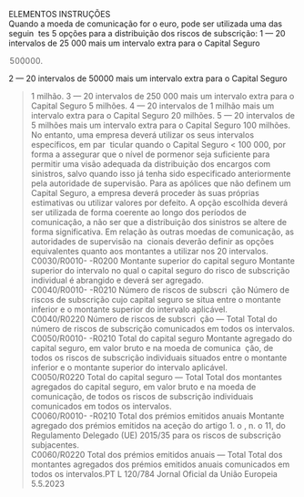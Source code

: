  
ELEMENTOS  INSTRUÇÕES  
Quando a moeda de comunicação for o euro, pode ser utilizada uma das seguin ­
tes 5 opções para a distribuição dos riscos de subscrição: 
1 — 20 intervalos de 25 000 mais um intervalo extra para o Capital Seguro 
> 500000. 
2 — 20 intervalos de 50000 mais um intervalo extra para o Capital Seguro 
> 1 milhão. 
3 — 20 intervalos de 250 000 mais um intervalo extra para o Capital Seguro 
> 5 milhões. 
4 — 20 intervalos de 1 milhão mais um intervalo extra para o Capital Seguro 
> 20 milhões. 
5 — 20 intervalos de 5 milhões mais um intervalo extra para o Capital Seguro 
> 100 milhões. 
No entanto, uma empresa deverá utilizar os seus intervalos específicos, em par ­
ticular quando o Capital Seguro < 100 000, por forma a assegurar que o nível de 
pormenor seja suficiente para permitir uma visão adequada da distribuição dos 
encargos com sinistros, salvo quando isso já tenha sido especificado anteriormente 
pela autoridade de supervisão. 
Para as apólices que não definem um Capital Seguro, a empresa deverá proceder 
às suas próprias estimativas ou utilizar valores por defeito. 
A opção escolhida deverá ser utilizada de forma coerente ao longo dos períodos 
de comunicação, a não ser que a distribuição dos sinistros se altere de forma 
significativa. 
Em relação às outras moedas de comunicação, as autoridades de supervisão na ­
cionais deverão definir as opções equivalentes quanto aos montantes a utilizar nos 
20 intervalos.  
C0030/R0010- 
-R0200  Montante superior do capital 
seguro  Montante superior do intervalo no qual o capital seguro do risco de subscrição 
individual é abrangido e deverá ser agregado.  
C0040/R0010- 
-R0210  Número de riscos de subscri ­
ção  Número de riscos de subscrição cujo capital seguro se situa entre o montante 
inferior e o montante superior do intervalo aplicável.  
C0040/R0220  Número de riscos de subscri ­
ção — Total  Total do número de riscos de subscrição comunicados em todos os intervalos.  
C0050/R0010- 
-R0210  Total do capital seguro  Montante agregado do capital seguro, em valor bruto e na moeda de comunica ­
ção, de todos os riscos de subscrição individuais situados entre o montante 
inferior e o montante superior do intervalo aplicável.  
C0050/R0220  Total do capital seguro — 
Total  Total dos montantes agregados do capital seguro, em valor bruto e na moeda de 
comunicação, de todos os riscos de subscrição individuais comunicados em todos 
os intervalos.  
C0060/R0010- 
-R0210  Total dos prémios emitidos 
anuais  Montante agregado dos prémios emitidos na aceção do artigo 1.  o , n.  o 11, do 
Regulamento Delegado (UE) 2015/35 para os riscos de subscrição subjacentes.  
C0060/R0220  Total dos prémios emitidos 
anuais — Total  Total dos montantes agregados dos prémios emitidos anuais comunicados em 
todos os intervalos.PT  L 120/784 Jornal Oficial da União Europeia 5.5.2023